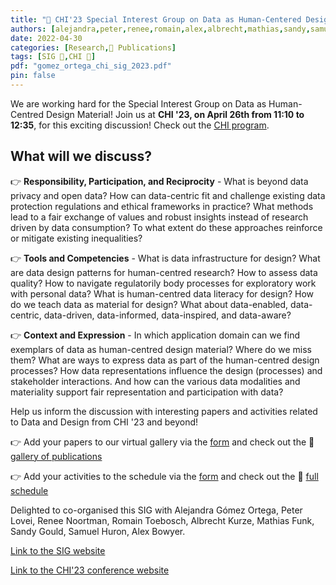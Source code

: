 ```yaml
---
title: "📜 CHI'23 Special Interest Group on Data as Human-Centered Design Material"
authors: [alejandra,peter,renee,romain,alex,albrecht,mathias,sandy,samuel,jacky]
date: 2022-04-30
categories: [Research,📜 Publications]
tags: [SIG 📗,CHI 🎯]
pdf: "gomez_ortega_chi_sig_2023.pdf"
pin: false
---
```


We are working hard for the Special Interest Group on Data as Human-Centred Design Material! Join us at **CHI '23, on April 26th from 11:10 to 12:35**, for this exciting discussion! Check out the [CHI program](https://programs.sigchi.org/chi/2023/program/content/99310).

## What will we discuss?

👉 **Responsibility, Participation, and Reciprocity** - What is beyond data privacy and open data? How can data-centric fit and challenge existing data protection regulations and ethical frameworks in practice? What methods lead to a fair exchange of values and robust insights instead of research driven by data consumption? To what extent do these approaches reinforce or mitigate existing inequalities?

👉 **Tools and Competencies** - What is data infrastructure for design? What are data design patterns for human-centred research? How to assess data quality? How to navigate regulatorily body processes for exploratory work with personal data? What is human-centred data literacy for design? How do we teach data as material for design? What about data-enabled, data-centric, data-driven, data-informed, data-inspired, and data-aware?

👉 **Context and Expression** - In which application domain can we find exemplars of data as human-centred design material? Where do we miss them? What are ways to express data as part of the human-centred design processes? How data representations influence the design (processes) and stakeholder interactions. And how can the various data modalities and materiality support fair representation and participation with data?


Help us inform the discussion with interesting papers and activities related to Data and Design from CHI '23 and beyond!

👉 Add your papers to our virtual gallery via the [form](https://t.co/dwhL5Chga8) and check out the 👀 [gallery of publications](https://datacentricdesign.org/publications.html)

👉 Add your activities to the schedule via the [form](https://t.co/NnPzj26VSR) and check out the 👀 [full schedule](https://datacentricdesign.org/events.html)


Delighted to co-organised this SIG with Alejandra Gómez Ortega, Peter Lovei, Renee Noortman, Romain Toebosch, Albrecht Kurze, Mathias Funk, Sandy Gould, Samuel Huron, Alex Bowyer.

[Link to the SIG website](https://datacentricdesign.org)

[Link to the CHI'23 conference website](https://dl.acm.org/doi/10.1145/3544549.3583180)